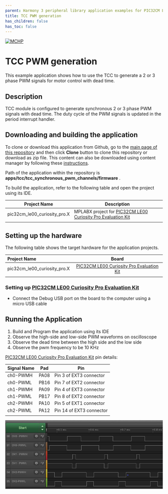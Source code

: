 ```yaml
---
parent: Harmony 3 peripheral library application examples for PIC32CM LE/LS family
title: TCC PWM generation 
has_children: false
has_toc: false
---
```


[![MCHP](https://www.microchip.com/ResourcePackages/Microchip/assets/dist/images/logo.png)](https://www.microchip.com)

# TCC PWM generation

This example application shows how to use the TCC to generate a 2 or 3 phase PWM signals for motor control with dead time.

## Description

TCC module is configured to generate synchronous 2 or 3 phase PWM signals with dead time. The duty cycle of the PWM signals is updated in the period interrupt handler.

## Downloading and building the application

To clone or download this application from Github, go to the [main page of this repository](https://github.com/Microchip-MPLAB-Harmony/csp_apps_pic32cm_le_ls) and then click **Clone** button to clone this repository or download as zip file.
This content can also be downloaded using content manager by following these [instructions](https://github.com/Microchip-MPLAB-Harmony/contentmanager/wiki).

Path of the application within the repository is **apps/tcc/tcc_synchronous_pwm_channels/firmware** .

To build the application, refer to the following table and open the project using its IDE.

| Project Name      | Description                                    |
| ----------------- | ---------------------------------------------- |
| pic32cm_le00_curiosity_pro.X  | MPLABX project for [PIC32CM LE00 Curiosity Pro Evaluation Kit]() |
|||

## Setting up the hardware

The following table shows the target hardware for the application projects.

| Project Name| Board|
|:---------|:---------:|
| pic32cm_le00_curiosity_pro.X | [PIC32CM LE00 Curiosity Pro Evaluation Kit]()
|||

### Setting up [PIC32CM LE00 Curiosity Pro Evaluation Kit]()

- Connect the Debug USB port on the board to the computer using a micro USB cable

## Running the Application

1. Build and Program the application using its IDE
2. Observe the high-side and low-side PWM waveforms on oscilloscope
3. Observe the dead time between the high side and the low side
4. Observe the pwm frequency to be 10 KHz

[PIC32CM LE00 Curiosity Pro Evaluation Kit]() pin details:

|Signal Name| Pad   | Pin |
|-----------|-------|-----|
| ch0-PWMH  | PA08  | Pin 3 of EXT3 connector |
| ch0-PWML  | PB16  | Pin 7 of EXT2 connector  |
| ch1-PWMH  | PA09  | Pin 4 of EXT3 connector |
| ch1-PWML  | PB17  | Pin 8 of EXT2 connector |
| ch2-PWMH  | PA10  | Pin 5 of EXT1 connector |
| ch2-PWML  | PA12  | Pin 14 of EXT3 connector |
||||


  ![output](images/output_tcc_synchronous_pwm_channels.png)
